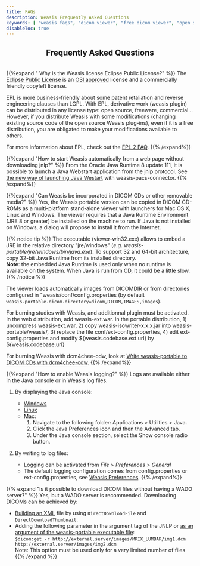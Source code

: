 ```yaml
---
title: FAQs
description: Weasis Frequently Asked Questions
keywords: [ "weasis faqs", "dicom viewer", "free dicom viewer", "open source dicom viewer", "weasis dicom viewer",  "multi-platform dicom viewer", "dicom", "pacs", "pacs viewer" ]
disableToc: true
---
```


## <center>Frequently Asked Questions</center>
<br>
{{%expand " Why is the Weasis license Eclipse Public License?" %}}
The <a target="_blank" href="http://www.eclipse.org/legal/epl-v20.html">Eclipse Public License</a> is an <a target="_blank" href="http://www.opensource.org">OSI approved</a> license and a commercially friendly copyleft license.

EPL is more business-friendly about some patent retaliation and reverse engineering clauses than LGPL. With EPL, derivative work (weasis plugin) can be distributed in any license type: open source, freeware, commercial... However, if you distribute Weasis with some modifications (changing existing source code of the open source Weasis plug-ins), even if it is a free distribution, you are obligated to make your modifications available to others.

For more information about EPL, check out the <a target="_blank" href="http://www.eclipse.org/legal/epl-2.0/faq.php">EPL 2 FAQ</a>.
{{% /expand%}}

{{%expand "How to start Weasis automatically from a web page without downloading jnlp?" %}}
From the Oracle Java Runtime 8 update 111, it is possible to launch a Java Webstart application from the jnlp protocol. See <a target="_blank" href="https://github.com/nroduit/weasis-pacs-connector#new-way-to-launch-jnlp">the new way of launching Java Westart</a> with weasis-pacs-connector.
{{% /expand%}}

{{%expand "Can Weasis be incorporated in DICOM CDs or other removable media?" %}}
Yes, the Weasis portable version can be copied in DICOM CD-ROMs as a multi-platform stand-alone viewer with launchers for Mac OS X, Linux and Windows. The viewer requires that a Java Runtime Environment (JRE 8 or greater) be installed on the machine to run. If Java is not installed on Windows, a dialog will propose to install it from the Internet.

{{% notice tip %}}
The executable (viewer-win32.exe) allows to embed a JRE in the relative directory "jre/windows" (_e.g. weasis-portable/jre/windows/bin/java.exe_). To support 32 and 64-bit architecture, copy 32-bit Java Runtime from its installed directory.<br>
**Note**: the embedded Java Runtime is used only when no runtime is available on the system. When Java is run from CD, it could be a little slow.
{{% /notice %}}

The viewer loads automatically images from DICOMDIR or from directories configured in "weasis/conf/config.properties (by default `weasis.portable.dicom.directory=dicom,DICOM,IMAGES,images`).

For burning studies with Weasis, and additionnal plugin must be activated. In the web distribution, add weasis-ext.war. In the portable distribution, 1) uncompress weasis-ext.war, 2) copy weasis-isowriter-x.x.x.jar into weasis-portable/weasis/, 3) replace the file conf/ext-config.properties, 4) edit ext-config.properties and modify ${weasis.codebase.ext.url} by ${weasis.codebase.url}

For burning Weasis with dcm4chee-cdw, look at [Write weasis-portable to DICOM CDs with dcm4chee-cdw](../getting-started/dcm4chee/#write-weasis-portable-to-dicom-cds-with-dcm4chee-cdw).
{{% /expand%}}

{{%expand "How to enable Weasis logging?" %}}
Logs are available either in the Java console or in Weasis log files.

1. By displaying the Java console:
    * <a target="_blank" href="http://www.java.com/en/download/help/javaconsole.xml">Windows</a>
    * <a target="_blank" href="http://www.java.com/en/download/help/enable_console_linux.xml">Linux</a>
    *  Mac:
        1. Navigate to the following folder: Applications > Utilities > Java.
        1. Click the Java Preferences icon and then the Advanced tab.
        1. Under the Java console section, select the Show console radio button.

2. By writing to log files:
    - Logging can be activated from *File > Preferences > General*
    - The default logging configuration comes from config.properties or ext-config.properties, see [Weasis Preferences](../basics/customize/preferences).
{{% /expand%}}


{{% expand "Is it possible to download DICOM files without having a WADO server?" %}}
Yes, but a WADO server is recommended. Downloading DICOMs can be achieved by:

-   [Building an XML](../basics/customize/integration/#build-an-xml-manifest-no-wado-server) file by using `DirectDownloadFile` and `DirectDownloadThumbnail`:
-   Adding the following parameter in the argument tag of the JNLP or [as an argument of the weasis-portable executable file](../basics/commands):<br>
    `$dicom:get -r http://external.server/images/MRIX_LUMBAR/img1.dcm  http://external.server/images/img2.dcm`<br>
    Note: This option must be used only for a very limited number of files
{{% /expand %}}

